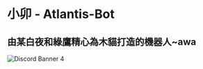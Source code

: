 # 小卯 - Atlantis-Bot
## 由某白夜和綠鷹精心為木貓打造的機器人~awa
![Discord Banner 4](https://discordapp.com/api/guilds/856155057561272331/widget.png?style=shield)
